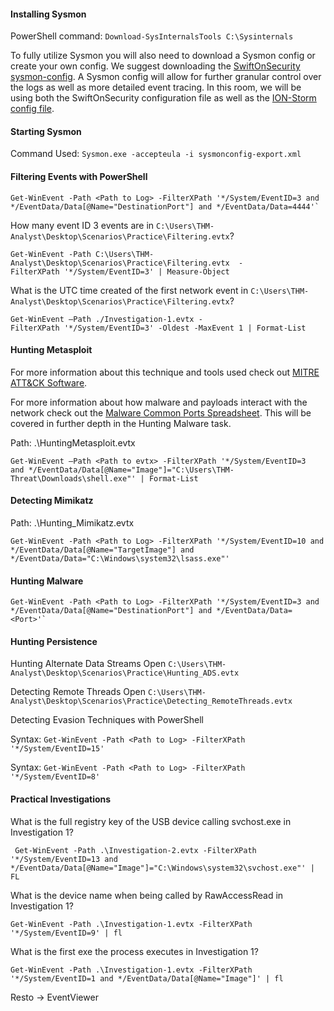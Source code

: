 #### Installing Sysmon

PowerShell command: `Download-SysInternalsTools C:\Sysinternals`

To fully utilize Sysmon you will also need to download a Sysmon config or create your own config. We suggest downloading the [SwiftOnSecurity sysmon-config](https://github.com/SwiftOnSecurity/sysmon-config). A Sysmon config will allow for further granular control over the logs as well as more detailed event tracing. In this room, we will be using both the SwiftOnSecurity configuration file as well as the [ION-Storm config file](https://github.com/ion-storm/sysmon-config/blob/develop/sysmonconfig-export.xml).

#### Starting Sysmon

Command Used: `Sysmon.exe -accepteula -i sysmonconfig-export.xml`




#### Filtering Events with PowerShell

```
Get-WinEvent -Path <Path to Log> -FilterXPath '*/System/EventID=3 and */EventData/Data[@Name="DestinationPort"] and */EventData/Data=4444'`

```




How many event ID 3 events are in `C:\Users\THM-Analyst\Desktop\Scenarios\Practice\Filtering.evtx`?

```
Get-WinEvent -Path C:\Users\THM-Analyst\Desktop\Scenarios\Practice\Filtering.evtx  -FilterXPath '*/System/EventID=3' | Measure-Object

```


What is the UTC time created of the first network event in `C:\Users\THM-Analyst\Desktop\Scenarios\Practice\Filtering.evtx`?


```
Get-WinEvent –Path ./Investigation-1.evtx -FilterXPath '*/System/EventID=3' -Oldest -MaxEvent 1 | Format-List

```


#### Hunting Metasploit
For more information about this technique and tools used check out [MITRE ATT&CK Software](https://attack.mitre.org/software/). 

For more information about how malware and payloads interact with the network check out the [Malware Common Ports Spreadsheet](https://docs.google.com/spreadsheets/d/17pSTDNpa0sf6pHeRhusvWG6rThciE8CsXTSlDUAZDyo). This will be covered in further depth in the Hunting Malware task.

Path: .\HuntingMetasploit.evtx
```
Get-WinEvent –Path <Path to evtx> -FilterXPath '*/System/EventID=3 and */EventData/Data[@Name="Image"]="C:\Users\THM-Threat\Downloads\shell.exe"' | Format-List
```

#### Detecting Mimikatz

Path: .\Hunting_Mimikatz.evtx
```
Get-WinEvent -Path <Path to Log> -FilterXPath '*/System/EventID=10 and */EventData/Data[@Name="TargetImage"] and */EventData/Data="C:\Windows\system32\lsass.exe"'
```

#### Hunting Malware


```
Get-WinEvent -Path <Path to Log> -FilterXPath '*/System/EventID=3 and */EventData/Data[@Name="DestinationPort"] and */EventData/Data=<Port>'`
```

#### Hunting Persistence
Hunting Alternate Data Streams
Open `C:\Users\THM-Analyst\Desktop\Scenarios\Practice\Hunting_ADS.evtx`

Detecting Remote Threads
Open `C:\Users\THM-Analyst\Desktop\Scenarios\Practice\Detecting_RemoteThreads.evtx`

  

Detecting Evasion Techniques with PowerShell

Syntax: `Get-WinEvent -Path <Path to Log> -FilterXPath '*/System/EventID=15'`

Syntax: `Get-WinEvent -Path <Path to Log> -FilterXPath '*/System/EventID=8'`



#### Practical Investigations

What is the full registry key of the USB device calling svchost.exe in Investigation 1?

```
 Get-WinEvent -Path .\Investigation-2.evtx -FilterXPath '*/System/EventID=13 and */EventData/Data[@Name="Image"]="C:\Windows\system32\svchost.exe"' | FL
 ```

What is the device name when being called by RawAccessRead in Investigation 1?

 ```
Get-WinEvent -Path .\Investigation-1.evtx -FilterXPath '*/System/EventID=9' | fl
 ```

What is the first exe the process executes in Investigation 1?

 ```
Get-WinEvent -Path .\Investigation-1.evtx -FilterXPath '*/System/EventID=1 and */EventData/Data[@Name="Image"]' | fl
 ```

Resto -> EventViewer
